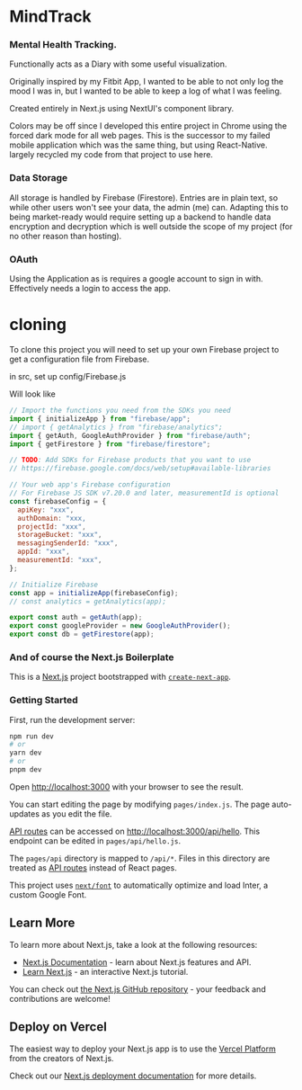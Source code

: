 # MindTrack

### Mental Health Tracking. 

Functionally acts as a Diary with some useful visualization.

Originally inspired by my Fitbit App, I wanted to be able to not only log the mood I was in, but I wanted to be able to keep a log of what I was feeling.

Created entirely in Next.js using NextUI's component library.

Colors may be off since I developed this entire project in Chrome using the forced dark mode for all web pages.
This is the successor to my failed mobile application which was the same thing, but using React-Native. largely recycled my code from that project to use here.


### Data Storage

All storage is handled by Firebase (Firestore). Entries are in plain text, so while other users won't see your data, the admin (me) can.
Adapting this to being market-ready would require setting up a backend to handle data encryption and decryption which is well outside the scope of my project (for no other reason than hosting).

### OAuth

Using the Application as is requires a google account to sign in with. Effectively needs a login to access the app.


# cloning

To clone this project you will need to set up your own Firebase project to get a configuration file from Firebase.

in src, set up config/Firebase.js

Will look like

```js
// Import the functions you need from the SDKs you need
import { initializeApp } from "firebase/app";
// import { getAnalytics } from "firebase/analytics";
import { getAuth, GoogleAuthProvider } from "firebase/auth";
import { getFirestore } from "firebase/firestore";

// TODO: Add SDKs for Firebase products that you want to use
// https://firebase.google.com/docs/web/setup#available-libraries

// Your web app's Firebase configuration
// For Firebase JS SDK v7.20.0 and later, measurementId is optional
const firebaseConfig = {
  apiKey: "xxx",
  authDomain: "xxx,
  projectId: "xxx",
  storageBucket: "xxx",
  messagingSenderId: "xxx",
  appId: "xxx",
  measurementId: "xxx",
};

// Initialize Firebase
const app = initializeApp(firebaseConfig);
// const analytics = getAnalytics(app);

export const auth = getAuth(app);
export const googleProvider = new GoogleAuthProvider();
export const db = getFirestore(app);

```


### And of course the Next.js Boilerplate

This is a [Next.js](https://nextjs.org/) project bootstrapped with [`create-next-app`](https://github.com/vercel/next.js/tree/canary/packages/create-next-app).

### Getting Started

First, run the development server:

```bash
npm run dev
# or
yarn dev
# or
pnpm dev
```

Open [http://localhost:3000](http://localhost:3000) with your browser to see the result.

You can start editing the page by modifying `pages/index.js`. The page auto-updates as you edit the file.

[API routes](https://nextjs.org/docs/api-routes/introduction) can be accessed on [http://localhost:3000/api/hello](http://localhost:3000/api/hello). This endpoint can be edited in `pages/api/hello.js`.

The `pages/api` directory is mapped to `/api/*`. Files in this directory are treated as [API routes](https://nextjs.org/docs/api-routes/introduction) instead of React pages.

This project uses [`next/font`](https://nextjs.org/docs/basic-features/font-optimization) to automatically optimize and load Inter, a custom Google Font.

## Learn More

To learn more about Next.js, take a look at the following resources:

- [Next.js Documentation](https://nextjs.org/docs) - learn about Next.js features and API.
- [Learn Next.js](https://nextjs.org/learn) - an interactive Next.js tutorial.

You can check out [the Next.js GitHub repository](https://github.com/vercel/next.js/) - your feedback and contributions are welcome!

## Deploy on Vercel

The easiest way to deploy your Next.js app is to use the [Vercel Platform](https://vercel.com/new?utm_medium=default-template&filter=next.js&utm_source=create-next-app&utm_campaign=create-next-app-readme) from the creators of Next.js.

Check out our [Next.js deployment documentation](https://nextjs.org/docs/deployment) for more details.

